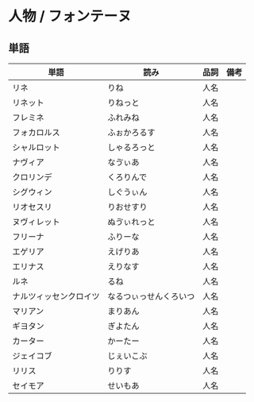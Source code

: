 # 人物 / フォンテーヌ

## 単語

|単語|読み|品詞|備考|
|---|---|---|---|
|リネ|りね|人名||
|リネット|りねっと|人名||
|フレミネ|ふれみね|人名||
|フォカロルス|ふぉかろるす|人名||
|シャルロット|しゃるろっと|人名||
|ナヴィア|なゔぃあ|人名||
|クロリンデ|くろりんで|人名||
|シグウィン|しぐうぃん|人名||
|リオセスリ|りおせすり|人名||
|ヌヴィレット|ぬゔぃれっと|人名||
|フリーナ|ふりーな|人名||
|エゲリア|えげりあ|人名||
|エリナス|えりなす|人名||
|ルネ|るね|人名||
|ナルツィッセンクロイツ|なるつぃっせんくろいつ|人名||
|マリアン|まりあん|人名||
|ギヨタン|ぎよたん|人名||
|カーター|かーたー|人名||
|ジェイコブ|じぇいこぶ|人名||
|リリス|りりす|人名||
|セイモア|せいもあ|人名||
